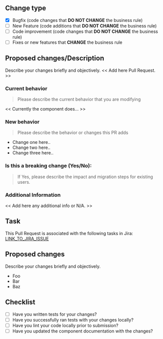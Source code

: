 <!---
Thanks for opening a Pull Request 💖!

Please read the following points before requesting your Pull Request:
- Keep your PR as simple as possible;
- Limit your PR to just one topic (docs, feat, refact, ci, or bugfix);
- Remove this comment.
-->
## Change type
- [x] Bugfix (code changes that **DO NOT CHANGE** the business rule)
- [ ] New Feature (code additions that **DO NOT CHANGE** the business rule)
- [ ] Code improvement (code changes that **DO NOT CHANGE** the business rule)
- [ ] Fixes or new features that **CHANGE** the business rule

## Proposed changes/Description
Describe your changes briefly and objectively.
<< Add here Pull Request. >>

###  Current behavior

> Please describe the current behavior that you are modifying

<< Currently the component does... >>

### New behavior

> Please describe the behavior or changes this PR adds
>
- Change one here..
- Change two here..
- Change three here..


### Is this a breaking change (Yes/No):

> If Yes, please describe the impact and migration steps for existing users.

### Additional Information
<< Add here any additional info or N/A. >>

## Task

This Pull Request is associated with the following tasks in Jira:
[LINK_TO_JIRA_ISSUE](https://madeiramadeira.atlassian.net/browse/ABC-123)

## Proposed changes
  Describe your changes briefly and objectively.
* Foo
* Bar
* Baz



## Checklist
- [ ] Have you written tests for your changes?
- [ ] Have you successfully ran tests with your changes locally?
- [ ] Have you lint your code locally prior to submission?
- [ ] Have you updated the component documentation with the changes?